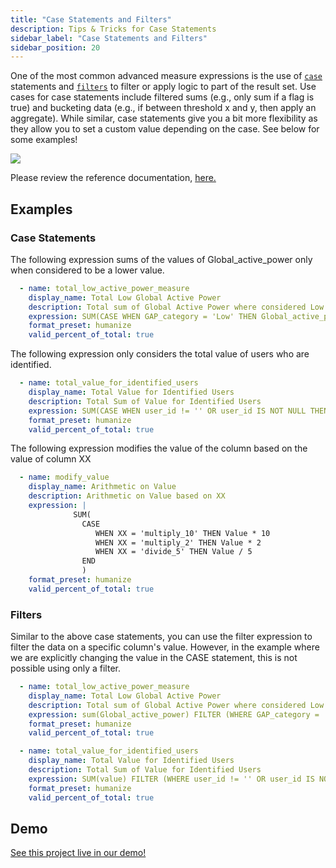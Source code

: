 ```yaml
---
title: "Case Statements and Filters"
description: Tips & Tricks for Case Statements
sidebar_label: "Case Statements and Filters"
sidebar_position: 20
---
```


One of the most common advanced measure expressions is the use of [`case`](https://duckdb.org/docs/stable/sql/expressions/case.html) statements and [`filters`](https://duckdb.org/docs/stable/sql/query_syntax/filter.html) to filter or apply logic to part of the result set. Use cases for case statements include filtered sums (e.g., only sum if a flag is true) and bucketing data (e.g., if between threshold x and y, then apply an aggregate). While similar, case statements give you a bit more flexibility as they allow you to set a custom value depending on the case. See below for some examples!

<img src = '/img/build/metrics-view/examples/case-example.png' class='rounded-gif' />
<br />

Please review the reference documentation, [here.](/reference/project-files/metrics-views)

## Examples

### Case Statements
The following expression sums of the values of Global_active_power only when considered to be a lower value.

```yaml
  - name: total_low_active_power_measure
    display_name: Total Low Global Active Power
    description: Total sum of Global Active Power where considered Low
    expression: SUM(CASE WHEN GAP_category = 'Low' THEN Global_active_power ELSE 0 END)
    format_preset: humanize
    valid_percent_of_total: true
```

The following expression only considers the total value of users who are identified.

```yaml
  - name: total_value_for_identified_users
    display_name: Total Value for Identified Users
    description: Total Sum of Value for Identified Users
    expression: SUM(CASE WHEN user_id != '' OR user_id IS NOT NULL THEN value ELSE 0 END)
    format_preset: humanize
    valid_percent_of_total: true
```

The following expression modifies the value of the column based on the value of column XX

```yaml
  - name: modify_value
    display_name: Arithmetic on Value 
    description: Arithmetic on Value based on XX
    expression: | 
              SUM(
                CASE 
                   WHEN XX = 'multiply_10' THEN Value * 10
                   WHEN XX = 'multiply_2' THEN Value * 2
                   WHEN XX = 'divide_5' THEN Value / 5
                END
                )
    format_preset: humanize
    valid_percent_of_total: true
```


### Filters
Similar to the above case statements, you can use the filter expression to filter the data on a specific column's value. However, in the example where we are explicitly changing the value in the CASE statement, this is not possible using only a filter.

```yaml
  - name: total_low_active_power_measure
    display_name: Total Low Global Active Power
    description: Total sum of Global Active Power where considered Low
    expression: sum(Global_active_power) FILTER (WHERE GAP_category = 'Low')
    format_preset: humanize
    valid_percent_of_total: true
```

```yaml
  - name: total_value_for_identified_users
    display_name: Total Value for Identified Users
    description: Total Sum of Value for Identified Users
    expression: SUM(value) FILTER (WHERE user_id != '' OR user_id IS NOT NULL)
    format_preset: humanize
    valid_percent_of_total: true
```
## Demo
[See this project live in our demo!](https://ui.rilldata.com/demo/rill-kaggle-elec-consumption/explore/household_power_consumption_metrics_explore)